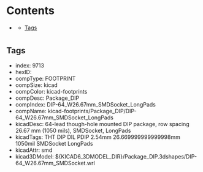 



Contents
========

* [](#)
	* [Tags](#tags)

# 

## Tags

- index: 9713
- hexID: 
- oompType: FOOTPRINT
- oompSize: kicad
- oompColor: kicad-footprints
- oompDesc: Package_DIP
- oompIndex: DIP-64_W26.67mm_SMDSocket_LongPads
- oompName: kicad-footprints/Package_DIP/DIP-64_W26.67mm_SMDSocket_LongPads
- kicadDesc: 64-lead though-hole mounted DIP package, row spacing 26.67 mm (1050 mils), SMDSocket, LongPads
- kicadTags: THT DIP DIL PDIP 2.54mm 26.669999999999998mm 1050mil SMDSocket LongPads
- kicadAttr: smd
- kicad3DModel: ${KICAD6_3DMODEL_DIR}/Package_DIP.3dshapes/DIP-64_W26.67mm_SMDSocket.wrl
